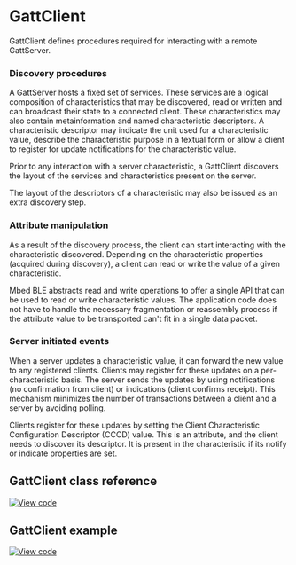 # GattClient

GattClient defines procedures required for interacting with a remote GattServer.

### Discovery procedures

A GattServer hosts a fixed set of services. These services are a logical composition of characteristics that may be discovered, read or written and can broadcast their state to a connected client. These characteristics may also contain metainformation and named characteristic descriptors. A characteristic descriptor may indicate the unit used for a characteristic value, describe the characteristic purpose in a textual form or allow a client to register for update notifications for the characteristic value.

Prior to any interaction with a server characteristic, a GattClient discovers the layout of the services and characteristics present on the server.

The layout of the descriptors of a characteristic may also be issued as an extra discovery step.

### Attribute manipulation

As a result of the discovery process, the client can start interacting with the characteristic discovered. Depending on the characteristic properties (acquired during discovery), a client can read or write the value of a given characteristic.

Mbed BLE abstracts read and write operations to offer a single API that can be used to read or write characteristic values. The application code does not have to handle the necessary fragmentation or reassembly process if the attribute value to be transported can't fit in a single data packet.

### Server initiated events

When a server updates a characteristic value, it can forward the new value to any registered clients. Clients may register for these updates on a per-characteristic basis. The server sends the updates by using notifications (no confirmation from client) or indications (client confirms receipt). This mechanism minimizes the number of transactions between a client and a server by avoiding polling.

Clients register for these updates by setting the Client Characteristic Configuration Descriptor (CCCD) value. This is an attribute, and the client needs to discover its descriptor. It is present in the characteristic if its notify or indicate properties are set. 

## GattClient class reference

[![View code](https://www.mbed.com/embed/?type=library)](https://os.mbed.com/docs/v5.10/mbed-os-api-doxy/class_gatt_client.html)

## GattClient example

[![View code](https://www.mbed.com/embed/?url=https://os.mbed.com/teams/mbed-os-examples/code/mbed-os-example-ble-GattClient/)](https://os.mbed.com/teams/mbed-os-examples/code/mbed-os-example-ble-GattClient/file/71d7cec222eb/main.cpp)
